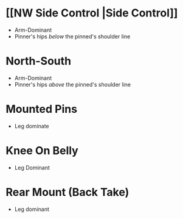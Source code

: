 # [[NW Side Control |Side Control]]
- Arm-Dominant
- Pinner's hips *below* the pinned's shoulder line

# North-South
- Arm-Dominant
- Pinner's hips *above* the pinned's shoulder line

# Mounted Pins
- Leg dominate

# Knee On Belly
- Leg Dominant

# Rear Mount (Back Take)
- Leg dominant